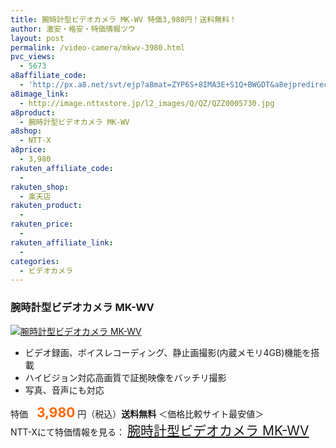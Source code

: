 ```yaml
---
title: 腕時計型ビデオカメラ MK-WV 特価3,980円！送料無料！
author: 激安・格安・特価情報ツウ
layout: post
permalink: /video-camera/mkwv-3980.html
pvc_views:
  - 5673
a8affiliate_code:
  - 'http://px.a8.net/svt/ejp?a8mat=ZYP6S+8IMA3E+S1Q+BWGDT&a8ejpredirect=http://nttxstore.jp/_II_QZZ0005730'
a8image_link:
  - http://image.nttxstore.jp/l2_images/Q/QZ/QZZ0005730.jpg
a8product:
  - 腕時計型ビデオカメラ MK-WV
a8shop:
  - NTT-X
a8price:
  - 3,980
rakuten_affiliate_code:
  - 
rakuten_shop:
  - 楽天店
rakuten_product:
  - 
rakuten_price:
  - 
rakuten_affiliate_link:
  - 
categories:
  - ビデオカメラ
---
```

### 腕時計型ビデオカメラ MK-WV

<div class="img-bg2 img_L">
  <a title="腕時計型ビデオカメラ MK-WV" href="http://px.a8.net/svt/ejp?a8mat=ZYP6S+8IMA3E+S1Q+BWGDT&a8ejpredirect=http://nttxstore.jp/_II_QZZ0005730" target="_blank"><img src="http://i2.wp.com/image.nttxstore.jp/l2_images/Q/QZ/QZZ0005730.jpg?resize=120%2C120" border="0" alt="腕時計型ビデオカメラ MK-WV" style="border: 0pt none;" data-recalc-dims="1" /></a>
</div>

<!--more-->

  * ビデオ録画、ボイスレコーディング、静止画撮影(内蔵メモリ4GB)機能を搭載
  * ハイビジョン対応高画質で証拠映像をバッチリ撮影
  * 写真、音声にも対応

特価　<span style="color: #ff6600; font-size: 150%;"><strong>3,980</strong></span> 円（税込）**送料無料** ＜価格比較サイト最安値＞  
NTT-Xにて特価情報を見る： <span style="font-size: 150%;"><a href="http://px.a8.net/svt/ejp?a8mat=ZYP6S+8IMA3E+S1Q+BWGDT&a8ejpredirect=http://nttxstore.jp/_II_QZZ0005730" target="_blank">腕時計型ビデオカメラ MK-WV</a></span>